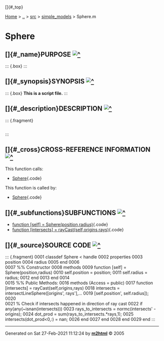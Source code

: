 []{#_top}

<div>

[Home](../../../index.html) \> [..](#) \> [src](#) \>
[simple_models](index.html) \> Sphere.m

</div>

# Sphere

## []{#_name}PURPOSE [![\^](../../../up.png)](#_top)

::: {.box}
:::

## []{#_synopsis}SYNOPSIS [![\^](../../../up.png)](#_top)

::: {.box}
**This is a script file.**
:::

## []{#_description}DESCRIPTION [![\^](../../../up.png)](#_top)

::: {.fragment}
``` {.comment}
```
:::

## []{#_cross}CROSS-REFERENCE INFORMATION [![\^](../../../up.png)](#_top)

This function calls:

-   [Sphere](Sphere.html){.code}

This function is called by:

-   [Sphere](Sphere.html){.code}

## []{#_subfunctions}SUBFUNCTIONS [![\^](../../../up.png)](#_top)

-   [function \[self\] = Sphere(position,radius)](#_sub1){.code}
-   [function \[intersects\] =
    rayCast(self,origins,rays)](#_sub2){.code}

## []{#_source}SOURCE CODE [![\^](../../../up.png)](#_top)

::: {.fragment}
    0001 classdef Sphere < handle
    0002     properties
    0003         position
    0004         radius
    0005     end
    0006     
    0007     %% Constructor
    0008     methods
    0009         function [self] = Sphere(position,radius)
    0010             self.position = position;
    0011             self.radius   = radius;
    0012         end
    0013     end
    0014     
    0015     %% Public Methods:
    0016     methods (Access = public)
    0017         function [intersects] = rayCast(self,origins,rays)
    0018             intersects = intersectLineSphere([origins', rays'],...
    0019                                              [self.position', self.radius]);
    0020             
    0021             % Check if intersects happened in direction of ray cast
    0022             if any(any(~isnan(intersects)))
    0023                 rays_to_intersects = normc(intersects' - origins);
    0024                 dot_prod = sum(rays_to_intersects.*rays,1);
    0025                 intersects(dot_prod<0,:) = nan;
    0026             end
    0027         end
    0028     end
    0029 end
:::

------------------------------------------------------------------------

Generated on Sat 27-Feb-2021 11:12:24 by
**[m2html](http://www.artefact.tk/software/matlab/m2html/ "Matlab Documentation in HTML")**
© 2005
